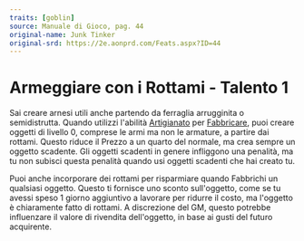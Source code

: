 ```yaml
---
traits: [goblin]
source: Manuale di Gioco, pag. 44
original-name: Junk Tinker
original-srd: https://2e.aonprd.com/Feats.aspx?ID=44
---
```


# Armeggiare con i Rottami - Talento 1

Sai creare arnesi utili anche partendo da ferraglia arrugginita o semidistrutta.
Quando utilizzi l'abilità [Artigianato](/abilita/artigianato) per
[Fabbricare](/azioni/abilita/fabbricare), puoi creare oggetti di livello 0,
comprese le armi ma non le armature, a partire dai rottami. Questo riduce il
Prezzo a un quarto del normale, ma crea sempre un oggetto scadente. Gli oggetti
scadenti in genere infliggono una penalità, ma tu non subisci questa penalità
quando usi oggetti scadenti che hai creato tu.

Puoi anche incorporare dei rottami per risparmiare quando Fabbrichi un qualsiasi
oggetto. Questo ti fornisce uno sconto sull'oggetto, come se tu avessi speso 1
giorno aggiuntivo a lavorare per ridurre il costo, ma l'oggetto è chiaramente
fatto di rottami. A discrezione del GM, questo potrebbe influenzare il valore di
rivendita dell'oggetto, in base ai gusti del futuro acquirente.
